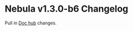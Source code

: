 # Nebula v1.3.0-b6 Changelog

Pull in [Doc hub](https://github.com/nebulaclouds/nebula/issues/531) changes.
